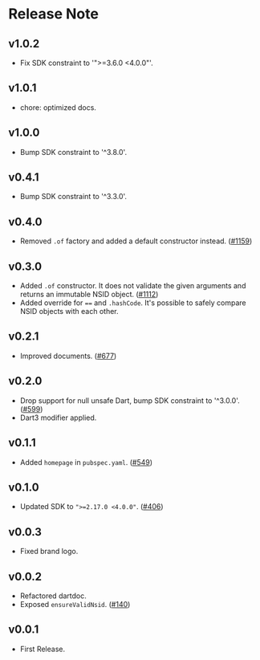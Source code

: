 # Release Note

## v1.0.2

- Fix SDK constraint to '">=3.6.0 <4.0.0"'.

## v1.0.1

- chore: optimized docs.

## v1.0.0

- Bump SDK constraint to '^3.8.0'.

## v0.4.1

- Bump SDK constraint to '^3.3.0'.

## v0.4.0

- Removed `.of` factory and added a default constructor instead. ([#1159](https://github.com/myConsciousness/atproto.dart/issues/1159))

## v0.3.0

- Added `.of` constructor. It does not validate the given arguments and returns an immutable NSID object. ([#1112](https://github.com/myConsciousness/atproto.dart/issues/1112))
- Added override for `==` and `.hashCode`. It's possible to safely compare NSID objects with each other.

## v0.2.1

- Improved documents. ([#677](https://github.com/myConsciousness/atproto.dart/issues/677))

## v0.2.0

- Drop support for null unsafe Dart, bump SDK constraint to '^3.0.0'. ([#599](https://github.com/myConsciousness/atproto.dart/issues/599))
- Dart3 modifier applied.

## v0.1.1

- Added `homepage` in `pubspec.yaml`. ([#549](https://github.com/myConsciousness/atproto.dart/issues/549))

## v0.1.0

- Updated SDK to `">=2.17.0 <4.0.0"`. ([#406](https://github.com/myConsciousness/atproto.dart/issues/406))

## v0.0.3

- Fixed brand logo.

## v0.0.2

- Refactored dartdoc.
- Exposed `ensureValidNsid`. ([#140](https://github.com/myConsciousness/atproto.dart/issues/140))

## v0.0.1

- First Release.
